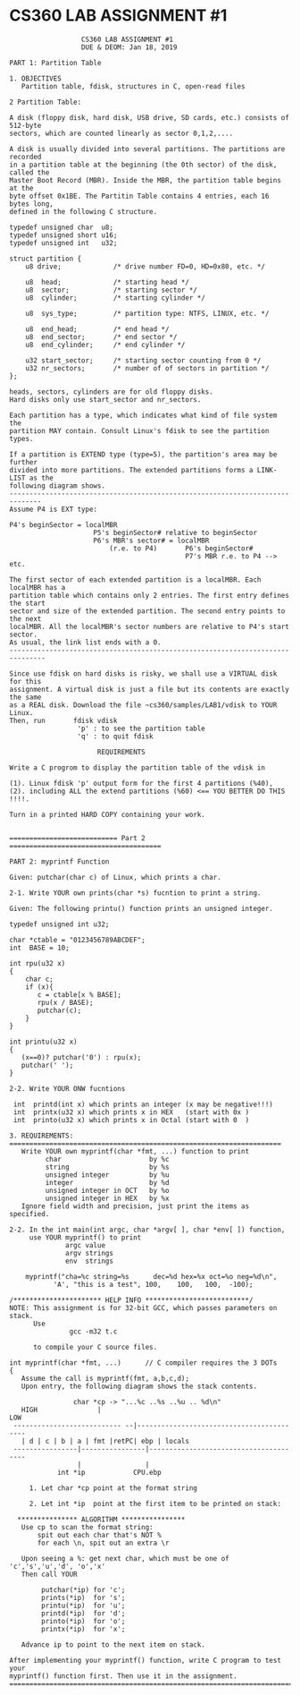 CS360 LAB ASSIGNMENT \#1
========================

                      CS360 LAB ASSIGNMENT #1
                      DUE & DEOM: Jan 18, 2019

    PART 1: Partition Table

    1. OBJECTIVES
       Partition table, fdisk, structures in C, open-read files

    2 Partition Table:

    A disk (floppy disk, hard disk, USB drive, SD cards, etc.) consists of 512-byte
    sectors, which are counted linearly as sector 0,1,2,....
     
    A disk is usually divided into several partitions. The partitions are recorded 
    in a partition table at the beginning (the 0th sector) of the disk, called the 
    Master Boot Record (MBR). Inside the MBR, the partition table begins at the
    byte offset 0x1BE. The Partitin Table contains 4 entries, each 16 bytes long, 
    defined in the following C structure.

    typedef unsigned char  u8;
    typedef unsigned short u16;
    typedef unsigned int   u32;

    struct partition {
        u8 drive;             /* drive number FD=0, HD=0x80, etc. */

        u8  head;             /* starting head */
        u8  sector;           /* starting sector */
        u8  cylinder;         /* starting cylinder */

        u8  sys_type;         /* partition type: NTFS, LINUX, etc. */

        u8  end_head;         /* end head */
        u8  end_sector;       /* end sector */
        u8  end_cylinder;     /* end cylinder */

        u32 start_sector;     /* starting sector counting from 0 */
        u32 nr_sectors;       /* number of of sectors in partition */
    };

    heads, sectors, cylinders are for old floppy disks. 
    Hard disks only use start_sector and nr_sectors.
     
    Each partition has a type, which indicates what kind of file system the 
    partition MAY contain. Consult Linux's fdisk to see the partition types.

    If a partition is EXTEND type (type=5), the partition's area may be further 
    divided into more partitions. The extended partitions forms a LINK-LIST as the 
    following diagram shows. 
    ------------------------------------------------------------------------------
    Assume P4 is EXT type:

    P4's beginSector = localMBR
                         P5's beginSector# relative to beginSector
                         P6's MBR's sector# = localMBR
                             (r.e. to P4)       P6's beginSector# 
                                                P7's MBR r.e. to P4 --> etc.

    The first sector of each extended partition is a localMBR. Each localMBR has a
    partition table which contains only 2 entries. The first entry defines the start
    sector and size of the extended partition. The second entry points to the next
    localMBR. All the localMBR's sector numbers are relative to P4's start sector.
    As usual, the link list ends with a 0.
    -------------------------------------------------------------------------------

    Since use fdisk on hard disks is risky, we shall use a VIRTUAL disk for this
    assignment. A virtual disk is just a file but its contents are exactly the same
    as a REAL disk. Download the file ~cs360/samples/LAB1/vdisk to YOUR Linux. 
    Then, run       fdisk vdisk 
                     'p' : to see the partition table
                     'q' : to quit fdisk

                          REQUIREMENTS

    Write a C progrom to display the partition table of the vdisk in
     
    (1). Linux fdisk 'p' output form for the first 4 partitions (%40),
    (2). including ALL the extend partitions (%60) <== YOU BETTER DO THIS !!!!.

    Turn in a printed HARD COPY containing your work. 


    =========================== Part 2 ======================================

    PART 2: myprintf Function

    Given: putchar(char c) of Linux, which prints a char.

    2-1. Write YOUR own prints(char *s) fucntion to print a string.

    Given: The following printu() function prints an unsigned integer.

    typedef unsigned int u32;

    char *ctable = "0123456789ABCDEF";
    int  BASE = 10; 

    int rpu(u32 x)
    {  
        char c;
        if (x){
           c = ctable[x % BASE];
           rpu(x / BASE);
           putchar(c);
        }
    }

    int printu(u32 x)
    {
       (x==0)? putchar('0') : rpu(x);
       putchar(' ');
    }

    2-2. Write YOUR ONW fucntions 

     int  printd(int x) which prints an integer (x may be negative!!!)
     int  printx(u32 x) which prints x in HEX   (start with 0x )
     int  printo(u32 x) which prints x in Octal (start with 0  )

    3. REQUIREMENTS:
    ====================================================================
       Write YOUR own myprintf(char *fmt, ...) function to print 
             char                      by %c
             string                    by %s
             unsigned integer          by %u
             integer                   by %d
             unsigned integer in OCT   by %o
             unsigned integer in HEX   by %x
       Ignore field width and precision, just print the items as specified.

    2-2. In the int main(int argc, char *argv[ ], char *env[ ]) function, 
         use YOUR myprintf() to print
                  argc value
                  argv strings
                  env  strings
     
        myprintf("cha=%c string=%s      dec=%d hex=%x oct=%o neg=%d\n", 
               'A', "this is a test", 100,    100,   100,  -100);

    /********************** HELP INFO **************************/
    NOTE: This assignment is for 32-bit GCC, which passes parameters on stack.
          Use  
                   gcc -m32 t.c

          to compile your C source files.

    int myprintf(char *fmt, ...)      // C compiler requires the 3 DOTs
    {
       Assume the call is myprintf(fmt, a,b,c,d);
       Upon entry, the following diagram shows the stack contents.
     
                    char *cp -> "...%c ..%s ..%u .. %d\n"
       HIGH               |                                              LOW 
     --------------------------- --|------------------------------------------
       | d | c | b | a | fmt |retPC| ebp | locals
     ----------------|----------------|---------------------------------------
                     |                | 
                int *ip            CPU.ebp
      
         1. Let char *cp point at the format string

         2. Let int *ip  point at the first item to be printed on stack:

      *************** ALGORITHM ****************
       Use cp to scan the format string:
           spit out each char that's NOT %
           for each \n, spit out an extra \r

       Upon seeing a %: get next char, which must be one of 'c','s','u','d', 'o','x'
       Then call YOUR

            putchar(*ip) for 'c';
            prints(*ip)  for 's';
            printu(*ip)  for 'u';
            printd(*ip)  for 'd';
            printo(*ip)  for 'o';
            printx(*ip)  for 'x';

       Advance ip to point to the next item on stack.

    After implementing your myprintf() function, write C program to test your 
    myprintf() function first. Then use it in the assignment.
    =========================================================================






